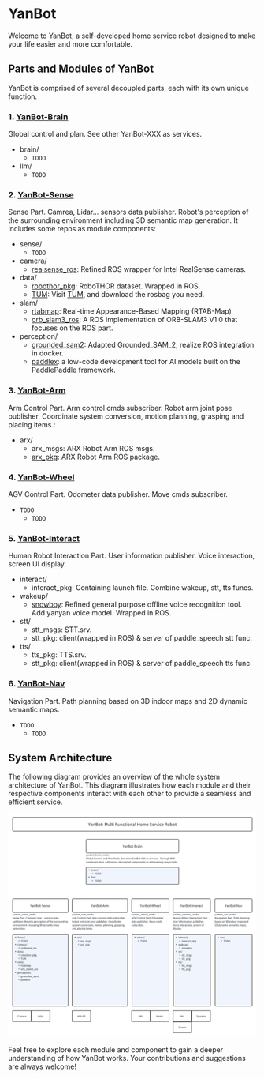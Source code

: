 # YanBot

Welcome to YanBot, a self-developed home service robot designed to make your life easier and more comfortable.

## Parts and Modules of YanBot

YanBot is comprised of several decoupled parts, each with its own unique function.

### 1. [YanBot-Brain](https://github.com/yutian929/YanBot-Brain)

Global control and plan. See other YanBot-XXX as services. 

- brain/
  - `TODO`
- llm/
  - `TODO`

### 2. [YanBot-Sense](https://github.com/yutian929/YanBot-Sense)

Sense Part. Camrea, Lidar... sensors data publisher. Robot's perception of the surrounding environment  including 3D semantic map generation. It includes some repos as module components:

- sense/
  - `TODO`
- camera/
  - [realsense_ros](https://github.com/yutian929/YanBot-Sense_realsense_ros): Refined ROS wrapper for Intel RealSense cameras.
- data/
  - [robothor_pkg](https://github.com/yutian929/YanBot-Sense): RoboTHOR dataset. Wrapped in ROS.
  - [TUM](https://cvg.cit.tum.de/data/datasets/rgbd-dataset/download#): Visit [TUM]("https://cvg.cit.tum.de/data/datasets/rgbd-dataset/download#"), and download the rosbag you need.
- slam/
  - [rtabmap](http://wiki.ros.org/rtabmap_ros): Real-time Appearance-Based Mapping (RTAB-Map)
  - [orb_slam3_ros](https://github.com/yutian929/YanBot-Sense_orb_slam3_ros): A ROS implementation of ORB-SLAM3 V1.0 that focuses on the ROS part.
- perception/
  - [grounded_sam2](https://github.com/yutian929/YanBot-Sense_Grounded_SAM_2): Adapted Grounded_SAM_2, realize ROS integration in docker.
  - [paddlex](https://github.com/PaddlePaddle/PaddleX): a low-code development tool for AI models built on the PaddlePaddle framework.

### 3. [YanBot-Arm](https://github.com/yutian929/YanBot-Arm)

Arm Control Part. Arm control cmds subscriber. Robot arm joint pose publisher. Coordinate system conversion, motion planning, grasping and placing items.:

- arx/
  - arx_msgs: ARX Robot Arm ROS msgs.
  - [arx_pkg](https://github.com/yutian929/YanBot-Arm): ARX Robot Arm ROS package.

### 4. [YanBot-Wheel](https://github.com/yutian929/YanBot-Wheel)

AGV Control Part. Odometer data publisher. Move cmds subscriber.

- `TODO`
  - `TODO`

### 5. [YanBot-Interact](https://github.com/yutian929/YanBot-Interact)

Human Robot Interaction Part. User information publisher. Voice interaction, screen UI display.

- interact/
  - interact_pkg: Containing launch file. Combine wakeup, stt, tts funcs.
- wakeup/
  - [snowboy](https://github.com/yutian929/YanBot-Interact_snowboy): Refined general purpose offline voice recognition tool. Add yanyan voice model. Wrapped in ROS.
- stt/
  - stt_msgs: STT.srv.
  - stt_pkg: client(wrapped in ROS) & server of paddle_speech stt func.
- tts/
  - tts_pkg: TTS.srv.
  - stt_pkg: client(wrapped in ROS) & server of paddle_speech tts func.

### 6. [YanBot-Nav](https://github.com/yutian929/YanBot-Nav)

Navigation Part. Path planning based on 3D indoor maps and 2D dynamic semantic maps.

- `TODO`
  - `TODO`

## System Architecture

The following diagram provides an overview of the whole system architecture of YanBot. This diagram illustrates how each module and their respective components interact with each other to provide a seamless and efficient service.

![YanBot System Architecture](README/whiteboard_exported_image.png)

Feel free to explore each module and component to gain a deeper understanding of how YanBot works. Your contributions and suggestions are always welcome!
